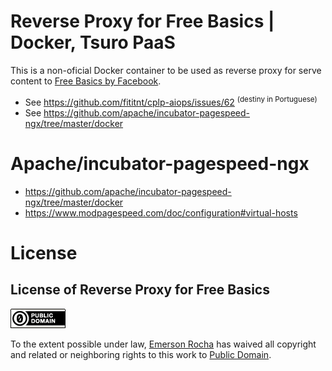 # Reverse Proxy for Free Basics | Docker, Tsuro PaaS
This is a non-oficial Docker container to be used as reverse proxy for serve
content to [Free Basics by Facebook](https://info.internet.org).

- See https://github.com/fititnt/cplp-aiops/issues/62 <sup>(destiny in Portuguese)</sup>
- See https://github.com/apache/incubator-pagespeed-ngx/tree/master/docker

# Apache/incubator-pagespeed-ngx
- <https://github.com/apache/incubator-pagespeed-ngx/tree/master/docker>
- <https://www.modpagespeed.com/doc/configuration#virtual-hosts>


# License

## License of Reverse Proxy for Free Basics

[![Public Domain](img/public-domain.png)](UNLICENSE)

To the extent possible under law, [Emerson Rocha](https://github.com/fititnt)
has waived all copyright and related or neighboring rights to this work to
[Public Domain](UNLICENSE).